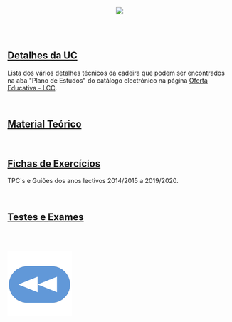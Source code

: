 <p align="center">
  <img src="https://raw.githubusercontent.com/David81820/Recursos-LCC/main/1ano/1sem/SC/SC.png">
</p>

<br>

<br>

## [Detalhes da UC](Info.md)
Lista dos vários detalhes técnicos da cadeira que podem ser encontrados na aba "Plano de Estudos" do catálogo electrónico na página [Oferta Educativa - LCC](https://www.uminho.pt/PT/ensino/oferta-educativa/_layouts/15/UMinho.PortalUM.UI/Pages/CatalogoCursoDetail.aspx?itemId=3851&catId=12).

<br>

## [Material Teórico]()


<br>

## [Fichas de Exercícios](fichas/README.md)
TPC's e Guiões dos anos lectivos 2014/2015 a 2019/2020.

<br>

## [Testes e Exames](testes/README.md)

<br><br>

[![retroceder](https://raw.githubusercontent.com/David81820/Recursos-LCC/main/Rewind.png)](https://david81820.github.io/Recursos-LCC/1ano)
